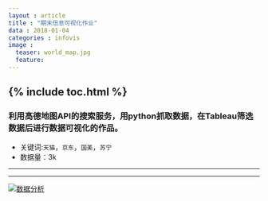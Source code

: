 ```yaml
---
layout : article
title : "期末信息可视化作业"
data : 2018-01-04
categories : infovis
image :
  teaser: world_map.jpg
  feature:
---
```

{% include toc.html %}
---

### 利用高德地图API的搜索服务，用python抓取数据，在Tableau筛选数据后进行数据可视化的作品。
- 关键词:```天猫```，```京东```，```国美```，```苏宁```
- 数据量：3k

---

---
<div class='tableauPlaceholder' id='viz1515084019983' style='position: relative'>
      <noscript><a href='#'><img alt='数据分析 ' src='https:&#47;&#47;public.tableau.com&#47;static&#47;images&#47;_1&#47;_18149&#47;sheet4&#47;1_rss.png' style='border: none' /></a>
      </noscript>
      <object class='tableauViz'  style='display:none;'><param name='host_url' value='https%3A%2F%2Fpublic.tableau.com%2F' /> <param name='embed_code_version' value='3' /> <param name='path' value='views&#47;_18149&#47;sheet4?:embed=y&amp;:display_count=y&amp;publish=yes' /> <param name='toolbar' value='yes' /><param name='static_image' value='https:&#47;&#47;public.tableau.com&#47;static&#47;images&#47;_1&#47;_18149&#47;sheet4&#47;1.png' /> <param name='animate_transition' value='yes' /><param name='display_static_image' value='yes' /><param name='display_spinner' value='yes' /><param name='display_overlay' value='yes' /><param name='display_count' value='yes' /><param name='filter' value='publish=yes' />
      </object>
</div>
<script type='text/javascript'>                    var divElement = document.getElementById('viz1515084019983');                    var vizElement = divElement.getElementsByTagName('object')[0];                    vizElement.style.width='1016px';vizElement.style.height='991px';                    var scriptElement = document.createElement('script');                    scriptElement.src = 'https://public.tableau.com/javascripts/api/viz_v1.js';                    vizElement.parentNode.insertBefore(scriptElement, vizElement);
</script>
